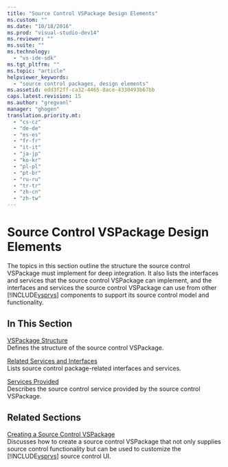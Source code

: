 ```yaml
---
title: "Source Control VSPackage Design Elements"
ms.custom: ""
ms.date: "10/18/2016"
ms.prod: "visual-studio-dev14"
ms.reviewer: ""
ms.suite: ""
ms.technology: 
  - "vs-ide-sdk"
ms.tgt_pltfrm: ""
ms.topic: "article"
helpviewer_keywords: 
  - "source control packages, design elements"
ms.assetid: edd3f2ff-ca32-4465-8ace-4330493b67bb
caps.latest.revision: 15
ms.author: "gregvanl"
manager: "ghogen"
translation.priority.mt: 
  - "cs-cz"
  - "de-de"
  - "es-es"
  - "fr-fr"
  - "it-it"
  - "ja-jp"
  - "ko-kr"
  - "pl-pl"
  - "pt-br"
  - "ru-ru"
  - "tr-tr"
  - "zh-cn"
  - "zh-tw"
---
```

# Source Control VSPackage Design Elements
The topics in this section outline the structure the source control VSPackage must implement for deep integration. It also lists the interfaces and services that the source control VSPackage can implement, and the interfaces and services the source control VSPackage can use from other [!INCLUDE[vsprvs](../codequality/includes/vsprvs_md.md)] components to support its source control model and functionality.  
  
## In This Section  
 [VSPackage Structure](../extensibility/vspackage-structure--source-control-vspackage-.md)  
 Defines the structure of the source control VSPackage.  
  
 [Related Services and Interfaces](../extensibility/related-services-and-interfaces--source-control-vspackage-.md)  
 Lists source control package-related interfaces and services.  
  
 [Services Provided](../extensibility/services-provided--source-control-vspackage-.md)  
 Describes the source control service provided by the source control VSPackage.  
  
## Related Sections  
 [Creating a Source Control VSPackage](../extensibility/creating-a-source-control-vspackage.md)  
 Discusses how to create a source control VSPackage that not only supplies source control functionality but can be used to customize the [!INCLUDE[vsprvs](../codequality/includes/vsprvs_md.md)] source control UI.